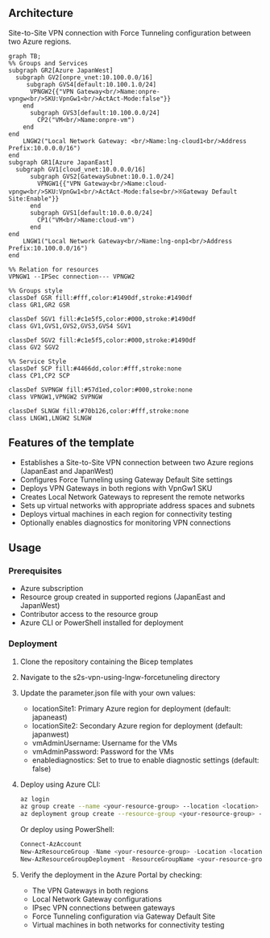 ## Architecture
Site-to-Site VPN connection with Force Tunneling configuration between two Azure regions.

```mermaid
graph TB;
%% Groups and Services
subgraph GR2[Azure JapanWest]
  subgraph GV2[onpre_vnet:10.100.0.0/16]
     subgraph GVS4[default:10.100.1.0/24]
      VPNGW2{{"VPN Gateway<br/>Name:onpre-vpngw<br/>SKU:VpnGw1<br/>ActAct-Mode:false"}}
    end
      subgraph GVS3[default:10.100.0.0/24]
        CP2("VM<br/>Name:onpre-vm")
    end
end
    LNGW2("Local Network Gateway: <br/>Name:lng-cloud1<br/>Address Prefix:10.0.0.0/16")
end
subgraph GR1[Azure JapanEast]
  subgraph GV1[cloud_vnet:10.0.0.0/16]
      subgraph GVS2[GatewaySubnet:10.0.1.0/24]
        VPNGW1{{"VPN Gateway<br/>Name:cloud-vpngw<br/>SKU:VpnGw1<br/>ActAct-Mode:false<br/>※Gateway Default Site:Enable"}}
      end
      subgraph GVS1[default:10.0.0.0/24]
        CP1("VM<br/>Name:cloud-vm")
      end
end
    LNGW1("Local Network Gateway<br/>Name:lng-onp1<br/>Address Prefix:10.100.0.0/16")
end

%% Relation for resources
VPNGW1 --IPSec connection--- VPNGW2

%% Groups style
classDef GSR fill:#fff,color:#1490df,stroke:#1490df
class GR1,GR2 GSR

classDef SGV1 fill:#c1e5f5,color:#000,stroke:#1490df
class GV1,GVS1,GVS2,GVS3,GVS4 SGV1

classDef SGV2 fill:#c1e5f5,color:#000,stroke:#1490df
class GV2 SGV2
 
%% Service Style
classDef SCP fill:#4466dd,color:#fff,stroke:none
class CP1,CP2 SCP

classDef SVPNGW fill:#57d1ed,color:#000,stroke:none
class VPNGW1,VPNGW2 SVPNGW

classDef SLNGW fill:#70b126,color:#fff,stroke:none
class LNGW1,LNGW2 SLNGW

```

## Features of the template

- Establishes a Site-to-Site VPN connection between two Azure regions (JapanEast and JapanWest)
- Configures Force Tunneling using Gateway Default Site settings
- Deploys VPN Gateways in both regions with VpnGw1 SKU
- Creates Local Network Gateways to represent the remote networks
- Sets up virtual networks with appropriate address spaces and subnets
- Deploys virtual machines in each region for connectivity testing
- Optionally enables diagnostics for monitoring VPN connections

## Usage

### Prerequisites
- Azure subscription
- Resource group created in supported regions (JapanEast and JapanWest)
- Contributor access to the resource group
- Azure CLI or PowerShell installed for deployment

### Deployment

1. Clone the repository containing the Bicep templates
2. Navigate to the s2s-vpn-using-lngw-forcetuneling directory
3. Update the parameter.json file with your own values:
   - locationSite1: Primary Azure region for deployment (default: japaneast)
   - locationSite2: Secondary Azure region for deployment (default: japanwest)
   - vmAdminUsername: Username for the VMs
   - vmAdminPassword: Password for the VMs
   - enablediagnostics: Set to true to enable diagnostic settings (default: false)

4. Deploy using Azure CLI:
   ```bash
   az login
   az group create --name <your-resource-group> --location <location>
   az deployment group create --resource-group <your-resource-group> --template-file main.bicep --parameters parameter.json
   ```

   Or deploy using PowerShell:
   ```powershell
   Connect-AzAccount
   New-AzResourceGroup -Name <your-resource-group> -Location <location>
   New-AzResourceGroupDeployment -ResourceGroupName <your-resource-group> -TemplateFile main.bicep -TemplateParameterFile parameter.json
   ```

5. Verify the deployment in the Azure Portal by checking:
   - The VPN Gateways in both regions
   - Local Network Gateway configurations
   - IPsec VPN connections between gateways
   - Force Tunneling configuration via Gateway Default Site
   - Virtual machines in both networks for connectivity testing
